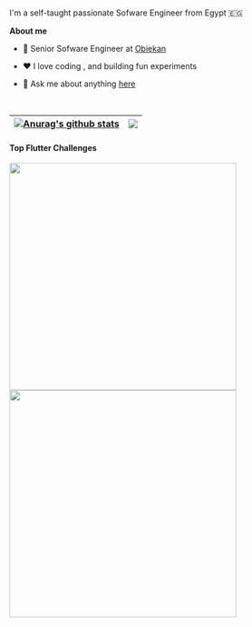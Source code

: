 
<br />

I'm a self-taught passionate Sofware Engineer from Egypt 🇪🇬

**About me**

- 💼 Senior Sofware Engineer at [Obiekan](https://www.obeikan.com.sa/ods/)

- ❤️ I love coding , and building fun experiments

- 💬 Ask me about anything [here](https://github.com/ahmedelsayed96/ahmedelsayed96/issues)

<br />


| <a href="https://github.com/ahmedelsayed96/github-readme-stats"><img align="center" src="https://github-readme-stats.vercel.app/api?username=ahmedelsayed96&show_icons=true&include_all_commits=true&theme=buefy&hide_border=true" alt="Anurag's github stats" /></a> | <a href="https://github.com/ahmedelsayed96/github-readme-stats"><img align="center" src="https://github-readme-stats.vercel.app/api/top-langs/?username=ahmedelsayed96&layout=compact&theme=buefy&hide_border=true" /></a> |
| ------------- | ------------- |

#### Top Flutter Challenges 

<div>
<img src="https://github.com/ahmedelsayed96/Starbuckes-Card-Animation/raw/master/video/demo.gif" height="400" />
<img src="https://github.com/ahmedelsayed96/Flutter-Fruits-Cart/raw/master/videos/demo.gif" height="400" />
</div>
